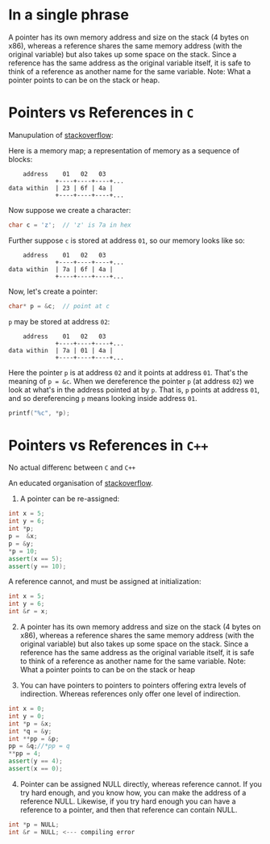 # In a single phrase

A pointer has its own memory address and size on the stack (4 bytes on x86), whereas a reference shares the same memory address (with the original variable) but also takes up some space on the stack. Since a reference has the same address as the original variable itself, it is safe to think of a reference as another name for the same variable. Note: What a pointer points to can be on the stack or heap.

# Pointers vs References in `C`

Manupulation of [stackoverflow](http://stackoverflow.com/questions/4995899/difference-between-pointer-and-reference-in-c):

Here is a memory map; a representation of memory as a sequence of blocks:

```
    address    01   02   03
             +----+----+----+...
data within  | 23 | 6f | 4a |
             +----+----+----+...
```
Now suppose we create a character:
```c
char c = 'z';  // 'z' is 7a in hex
```
Further suppose `c` is stored at address `01`, so our memory looks like so:
```
    address    01   02   03
             +----+----+----+...
data within  | 7a | 6f | 4a |
             +----+----+----+...
```
Now, let's create a pointer:
```c
char* p = &c;  // point at c
```
`p` may be stored at address `02`:
```
    address    01   02   03
             +----+----+----+...
data within  | 7a | 01 | 4a |
             +----+----+----+...
```
Here the pointer `p` is at address `02` and it points at address `01`. That's the meaning of `p = &c`. When we dereference the pointer `p` (at address `02`) we look at what's in the address pointed at by `p`. That is, `p` points at address `01`, and so dereferencing `p` means looking inside address `01`.
```c
printf("%c", *p);
```


# Pointers vs References in `C++`

No actual differenc between `C` and `C++`

An educated organisation of [stackoverflow](http://stackoverflow.com/questions/57483/what-are-the-differences-between-a-pointer-variable-and-a-reference-variable-in).

1. A pointer can be re-assigned:
```c++
int x = 5;
int y = 6;
int *p;
p =  &x;
p = &y;
*p = 10;
assert(x == 5);
assert(y == 10);
```
A reference cannot, and must be assigned at initialization:
```c++
int x = 5;
int y = 6;
int &r = x;
```

2. A pointer has its own memory address and size on the stack (4 bytes on x86), whereas a reference shares the same memory address (with the original variable) but also takes up some space on the stack. Since a reference has the same address as the original variable itself, it is safe to think of a reference as another name for the same variable. Note: What a pointer points to can be on the stack or heap

3. You can have pointers to pointers to pointers offering extra levels of indirection. Whereas references only offer one level of indirection.
```c++
int x = 0;
int y = 0;
int *p = &x;
int *q = &y;
int **pp = &p;
pp = &q;//*pp = q
**pp = 4;
assert(y == 4);
assert(x == 0);
```

4. Pointer can be assigned NULL directly, whereas reference cannot. If you try hard enough, and you know how, you can make the address of a reference NULL. Likewise, if you try hard enough you can have a reference to a pointer, and then that reference can contain NULL.
```c++
int *p = NULL;
int &r = NULL; <--- compiling error
```
